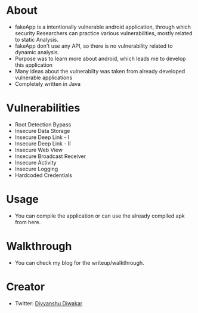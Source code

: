 # About
* fakeApp is a intentionally vulnerable android application, through which security Researchers can practice various vulnerabilities, mostly related to static Analysis.
* fakeApp don't use any API, so there is no vulnerability related to dynamic analysis.
* Purpose was to learn more about android, which leads me to develop this application
* Many ideas about the vulnerabilty was taken from already developed vulnerable applications
* Completely written in Java

# Vulnerabilities
* Root Detection Bypass
* Insecure Data Storage
* Insecure Deep Link - I
* Insecure Deep Link - II
* Insecure Web View
* Insecure Broadcast Receiver
* Insecure Activity
* Insecure Logging
* Hardcoded Credentials

# Usage
* You can compile the application or can use the already compiled apk from here.

# Walkthrough
* You can check my blog for the writeup/walkthrough.

# Creator
* Twitter: [Divyanshu Diwakar](https://twitter.com/Ddiwakr)
